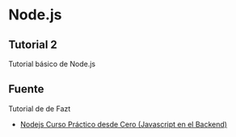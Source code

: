 # Node.js

## Tutorial 2

Tutorial básico de Node.js

## Fuente

Tutorial de de Fazt

* [Nodejs Curso Práctico desde Cero (Javascript en el Backend)](https://youtu.be/i3OdKwuBjeM)
